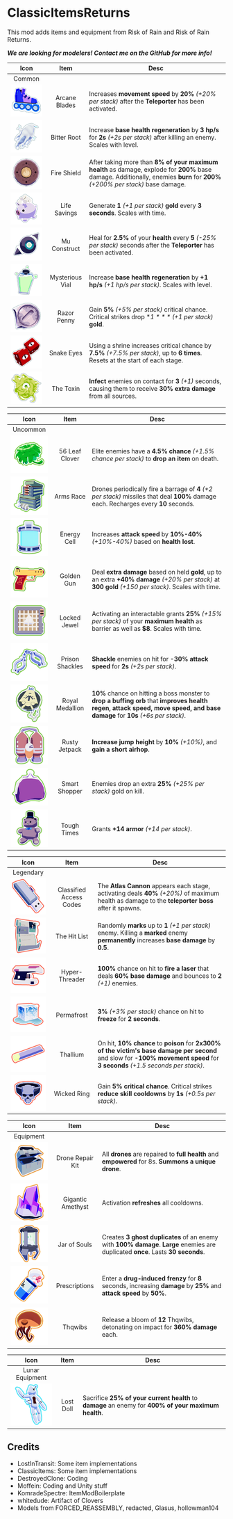 # ClassicItemsReturns

This mod adds items and equipment from Risk of Rain and Risk of Rain Returns.

***We are looking for modelers! Contact me on the GitHub for more info!***

| Icon | Item | Desc |
|:--:|:--:|--|
| Common | | |
| ![](https://raw.githubusercontent.com/DestroyedClone/RiskyClassicItems/master/Art%20Assets/3d%20items/resize_128/texIcon3dArcaneBlades.png) | Arcane Blades | Increases **movement speed** by **20%** *(+20% per stack)* after the **Teleporter** has been activated.
| ![](https://raw.githubusercontent.com/DestroyedClone/RiskyClassicItems/master/Art%20Assets/3d%20items/resize_128/texIcon3dRoot.png) | Bitter Root | Increase **base health regeneration** by **3 hp/s** for **2s** *(+2s per stack)* after killing an enemy. Scales with level.
| ![](https://raw.githubusercontent.com/DestroyedClone/RiskyClassicItems/master/Art%20Assets/3d%20items/resize_128/texIcon3dFireShield.png) | Fire Shield | After taking more than **8% of your maximum health** as damage, explode for **200%** base damage. Additionally, enemies **burn** for **200%** *(+200% per stack)* base damage.
| ![](https://raw.githubusercontent.com/DestroyedClone/RiskyClassicItems/master/Art%20Assets/3d%20items/resize_128/texIcon3dPig.png) | Life Savings | Generate **1** *(+1 per stack)* **gold** every **3 seconds**. Scales with time.
| ![](https://raw.githubusercontent.com/DestroyedClone/RiskyClassicItems/master/Art%20Assets/3d%20items/resize_128/texIcon3dMuConstruct.png) | Mu Construct | Heal for **2.5%** of your **health** every **5** *(-25% per stack)* seconds after the **Teleporter** has been activated.
| ![](https://raw.githubusercontent.com/DestroyedClone/RiskyClassicItems/master/Art%20Assets/3d%20items/resize_128/texIcon3dVial.png) | Mysterious Vial | Increase **base health regeneration** by **+1 hp/s** *(+1 hp/s per stack)*. Scales with level.
| ![](https://raw.githubusercontent.com/DestroyedClone/RiskyClassicItems/master/Art%20Assets/3d%20items/resize_128/texIcon3dPenny.png) | Razor Penny | Gain **5%** *(+5% per stack)* critical chance. Critical strikes drop **$1** *(+$1 per stack)* **gold**.
| ![](https://raw.githubusercontent.com/DestroyedClone/RiskyClassicItems/master/Art%20Assets/3d%20items/resize_128/texIcon3dDice.png) | Snake Eyes | Using a shrine increases critical chance by **7.5%** *(+7.5% per stack)*, up to **6 times**. Resets at the start of each stage.
| ![](https://raw.githubusercontent.com/DestroyedClone/RiskyClassicItems/master/Art%20Assets/3d%20items/resize_128/texIcon3dToxin.png) | The Toxin | **Infect** enemies on contact for **3** *(+1)* seconds, causing them to receive **30% extra damage** from all sources.

| Icon | Item | Desc |
|:--:|:--:|--|
| Uncommon | | |
| ![](https://raw.githubusercontent.com/DestroyedClone/RiskyClassicItems/master/Art%20Assets/3d%20items/resize_128/texIcon3dClover.png) | 56 Leaf Clover | Elite enemies have a **4.5% chance** *(+1.5% chance per stack)* to **drop an item** on death.
| ![](https://raw.githubusercontent.com/DestroyedClone/RiskyClassicItems/master/Art%20Assets/3d%20items/resize_128/texIcon3dArmsRace.png) | Arms Race | Drones periodically fire a barrage of **4** *(+2 per stack)* missiles that deal **100%** damage each. Recharges every **10** seconds.
| ![](https://raw.githubusercontent.com/DestroyedClone/RiskyClassicItems/master/Art%20Assets/3d%20items/resize_128/texIcon3dCell.png) | Energy Cell | Increases **attack speed** by **10%-40%** *(+10%-40%)* based on **health lost**.
| ![](https://raw.githubusercontent.com/DestroyedClone/RiskyClassicItems/master/Art%20Assets/3d%20items/resize_128/texIcon3dGoldGun.png) | Golden Gun | Deal **extra damage** based on held **gold**, up to an extra **+40% damage** *(+20% per stack)* at **300 gold** *(+150 per stack)*. Scales with time.
| ![](https://raw.githubusercontent.com/DestroyedClone/RiskyClassicItems/master/Art%20Assets/3d%20items/resize_128/texIcon3dJewel.png) | Locked Jewel | Activating an interactable grants **25%** *(+15% per stack)* of your **maximum health** as barrier as well as **$8**. Scales with time.
| ![](https://raw.githubusercontent.com/DestroyedClone/RiskyClassicItems/master/Art%20Assets/3d%20items/resize_128/texIcon3dShackles.png) | Prison Shackles | **Shackle** enemies on hit for **-30% attack speed** for **2s** *(+2s per stack)*.
| ![](https://raw.githubusercontent.com/DestroyedClone/RiskyClassicItems/master/Art%20Assets/3d%20items/resize_128/texIcon3dMedallion.png) | Royal Medallion | **10%** chance on hitting a boss monster to **drop a buffing orb** that **improves health regen, attack speed, move speed, and base damage** for **10s** *(+6s per stack)*.
| ![](https://raw.githubusercontent.com/DestroyedClone/RiskyClassicItems/master/Art%20Assets/3d%20items/resize_128/texIcon3dJetpack.png) | Rusty Jetpack | **Increase jump height** by **10%** *(+10%)*, and **gain a short airhop**.
| ![](https://raw.githubusercontent.com/DestroyedClone/RiskyClassicItems/master/Art%20Assets/3d%20items/resize_128/texIcon3dPurse.png) | Smart Shopper | Enemies drop an extra **25%** *(+25% per stack)* gold on kill.
| ![](https://raw.githubusercontent.com/DestroyedClone/RiskyClassicItems/master/Art%20Assets/3d%20items/resize_128/texIcon3dBear.png) | Tough Times | Grants **+14 armor** *(+14 per stack)*.


| Icon | Item | Desc |
|:--:|:--:|--|
| Legendary | | |
| ![](https://raw.githubusercontent.com/DestroyedClone/RiskyClassicItems/master/Art%20Assets/3d%20items/resize_128/texIcon3dUSB.png) | Classified Access Codes | The **Atlas Cannon** appears each stage, activating deals **40%** *(+20%)* of maximum health as damage to the **teleporter boss** after it spawns.
| ![](https://raw.githubusercontent.com/DestroyedClone/RiskyClassicItems/master/Art%20Assets/3d%20items/resize_128/texIcon3dHitList.png) | The Hit List | Randomly **marks** up to **1** *(+1 per stack)* enemy. Killing a **marked** enemy **permanently** increases **base damage** by **0.5**.
| ![](https://raw.githubusercontent.com/DestroyedClone/RiskyClassicItems/master/Art%20Assets/3d%20items/resize_128/texIcon3dHyperThreader.png) | Hyper-Threader | **100%** chance on hit to **fire a laser** that deals **60% base damage** and bounces to **2** *(+1)* enemies.
| ![](https://raw.githubusercontent.com/DestroyedClone/RiskyClassicItems/master/Art%20Assets/3d%20items/resize_128/texIcon3dIceCube.png) | Permafrost | **3%** *(+3% per stack)* chance on hit to **freeze** for **2 seconds**.
| ![](https://raw.githubusercontent.com/DestroyedClone/RiskyClassicItems/master/Art%20Assets/3d%20items/resize_128/texIcon3dThallium.png) | Thallium | On hit, **10% chance** to **poison** for **2x300% of the victim's base damage per second** and slow for **-100% movement speed** for **3 seconds** *(+1.5 seconds per stack)*.
| ![](https://raw.githubusercontent.com/DestroyedClone/RiskyClassicItems/master/Art%20Assets/3d%20items/resize_128/texIcon3dSkullRing.png) | Wicked Ring | Gain **5% critical chance**. Critical strikes **reduce skill cooldowns** by **1s** *(+0.5s per stack)*.

| Icon | Item | Desc |
|:--:|:--:|--|
| Equipment | | |
| ![](https://raw.githubusercontent.com/DestroyedClone/RiskyClassicItems/master/Art%20Assets/3d%20items/resize_128/texIcon3dRepairKit.png) | Drone Repair Kit | All **drones** are repaired to **full health** and **empowered** for 8s. **Summons a unique drone**.
| ![](https://raw.githubusercontent.com/DestroyedClone/RiskyClassicItems/master/Art%20Assets/3d%20items/resize_128/texIcon3dCrystal.png) | Gigantic Amethyst | Activation **refreshes** all cooldowns.
| ![](https://raw.githubusercontent.com/DestroyedClone/RiskyClassicItems/master/Art%20Assets/3d%20items/resize_128/texIcon3dJarSouls.png) | Jar of Souls | Creates **3 ghost duplicates** of an enemy with **100% damage**. **Large** enemies are duplicated **once**. Lasts **30 seconds**.
| ![](https://raw.githubusercontent.com/DestroyedClone/RiskyClassicItems/master/Art%20Assets/3d%20items/resize_128/texIcon3dPills.png) | Prescriptions | Enter a **drug-induced frenzy** for **8** seconds, increasing **damage** by **25%** and **attack speed** by **50%**.
| ![](https://raw.githubusercontent.com/DestroyedClone/RiskyClassicItems/master/Art%20Assets/3d%20items/resize_128/texIcon3dSquib.png) | Thqwibs | Release a bloom of **12** Thqwibs, detonating on impact for **360% damage** each.

| Icon | Item | Desc |
|:--:|:--:|--|
| Lunar Equipment | | |
| ![](https://raw.githubusercontent.com/DestroyedClone/RiskyClassicItems/master/Art%20Assets/3d%20items/resize_128/texIcon3dDoll.png) | Lost Doll | Sacrifice **25% of your current health** to **damage** an enemy for **400% of your maximum health**.

## Credits

- LostInTransit: Some item implementations
- ClassicItems: Some item implementations
- DestroyedClone: Coding
- Moffein: Coding and Unity stuff
- KomradeSpectre: ItemModBoilerplate
- whitedude: Artifact of Clovers
- Models from FORCED_REASSEMBLY, redacted, Glasus, hollowman104